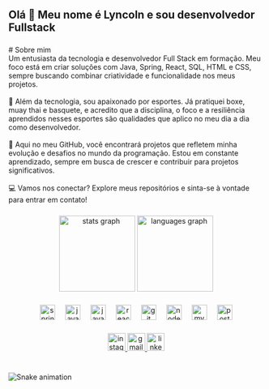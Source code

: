 <h2 align="left">Olá 👋 Meu nome é Lyncoln e sou desenvolvedor Fullstack</h2>

###

<p align="left"># Sobre mim  <br>Um entusiasta da tecnologia e desenvolvedor Full Stack em formação. Meu foco está em criar soluções com Java, Spring, React, SQL, HTML e CSS, sempre buscando combinar criatividade e funcionalidade nos meus projetos.  <br><br>🥊 Além da tecnologia, sou apaixonado por esportes. Já pratiquei boxe, muay thai e basquete, e acredito que a disciplina, o foco e a resiliência aprendidos nesses esportes são qualidades que aplico no meu dia a dia como desenvolvedor.  <br><br>🚀 Aqui no meu GitHub, você encontrará projetos que refletem minha evolução e desafios no mundo da programação. Estou em constante aprendizado, sempre em busca de crescer e contribuir para projetos significativos.  <br><br>💻 Vamos nos conectar? Explore meus repositórios e sinta-se à vontade para entrar em contato!</p>

###

<div align="center">
  <img src="https://github-readme-stats.vercel.app/api?username=lyncoln-campello&hide_title=false&hide_rank=false&show_icons=true&include_all_commits=true&count_private=true&disable_animations=false&theme=dracula&locale=en&hide_border=false" height="150" alt="stats graph"  />
  <img src="https://github-readme-stats.vercel.app/api/top-langs?username=lyncoln-campello&locale=en&hide_title=false&layout=compact&card_width=320&langs_count=5&theme=dracula&hide_border=false" height="150" alt="languages graph"  />
</div>

###

<div align="center">
  <img src="https://cdn.jsdelivr.net/gh/devicons/devicon/icons/spring/spring-original.svg" height="30" alt="spring logo"  />
  <img width="12" />
  <img src="https://cdn.jsdelivr.net/gh/devicons/devicon/icons/java/java-original.svg" height="30" alt="java logo"  />
  <img width="12" />
  <img src="https://cdn.jsdelivr.net/gh/devicons/devicon/icons/javascript/javascript-original.svg" height="30" alt="javascript logo"  />
  <img width="12" />
  <img src="https://cdn.jsdelivr.net/gh/devicons/devicon/icons/react/react-original.svg" height="30" alt="react logo"  />
  <img width="12" />
  <img src="https://cdn.jsdelivr.net/gh/devicons/devicon/icons/git/git-original.svg" height="30" alt="git logo"  />
  <img width="12" />
  <img src="https://cdn.jsdelivr.net/gh/devicons/devicon/icons/nodejs/nodejs-original.svg" height="30" alt="nodejs logo"  />
  <img width="12" />
  <img src="https://cdn.jsdelivr.net/gh/devicons/devicon/icons/mysql/mysql-original.svg" height="30" alt="mysql logo"  />
  <img width="12" />
  <img src="https://cdn.jsdelivr.net/gh/devicons/devicon/icons/postgresql/postgresql-original.svg" height="30" alt="postgresql logo"  />
</div>

###

<div align="center">
  <a href="https://www.instagram.com/lyncolncampello" target="_blank">
    <img src="https://img.shields.io/static/v1?message=Instagram&logo=instagram&label=&color=E4405F&logoColor=white&labelColor=&style=for-the-badge" height="35" alt="instagram logo"  />
  </a>
  <a href="lyncolncamp@gmail.com" target="_blank">
    <img src="https://img.shields.io/static/v1?message=Gmail&logo=gmail&label=&color=D14836&logoColor=white&labelColor=&style=for-the-badge" height="35" alt="gmail logo"  />
  </a>
  <a href="https://www.linkedin.com/in/lyncoln-campello" target="_blank">
    <img src="https://img.shields.io/static/v1?message=LinkedIn&logo=linkedin&label=&color=0077B5&logoColor=white&labelColor=&style=for-the-badge" height="35" alt="linkedin logo"  />
  </a>
</div>

###

<br clear="both">

<img src="https://raw.githubusercontent.com/lyncoln-campello/lyncoln-campello/output/snake.svg" alt="Snake animation" />

###


